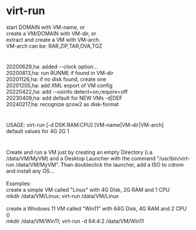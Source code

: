 # virt-run
start DOMAIN with VM-name, or<br>
create a VM/DOMAIN with VM-dir, or<br>
extract and create a VM with VM-arch.<br>
VM-arch can be: RAR,ZIP,TAR,OVA,TGZ<br>
# 
20200629,ha: added --clock option...<br>
20200813,ha: run RUNME if found in VM-dir<br>
20201126,ha: if no disk found, create one<br>
20201205,ha: add XML export of VM config<br>
20220422,ha: add --osinfo detect=on,require=off<br>
20230409,ha: add default for NEW VMs -d|DEF<br>
20240217,ha: recognize qcow2 as disk-format
# 
USAGE: virt-run [-d DSK:RAM:CPU] [VM-name|VM-dir|VM-arch]<br>
default values for   4G  2G   1
# 
Create and run a VM just by creating an empty Directory (i.a. /data/VM/MyVM) and a Desktop Launcher with the command "/usr/bin/virt-run /data/VM/MyVM". Than doubleclick the launcher, add a ISO to cdrom and install any OS...<br><br>
Examples:<br>
create a simple VM called "Linux" with 4G Disk, 2G RAM and 1 CPU<br>
  mkdir /data/VM/Linux; virt-run /data/VM/Linux<br><br>
create a Windows 11 VM called "Win11" with 64G Disk, 4G RAM and 2 CPU ()<br>
    mkdir /data/VM/Win11; virt-run -d 64:4:2 /data/VM/Win11
